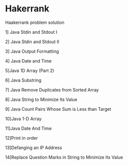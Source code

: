 # Hakerrank
Haakerrank problem solution

1] Java Stdin and Stdout I

2] Java Stdin and Stdout II 

3] Java Output Formatting

4] Java Date and Time

5]Java 1D Array (Part 2)   

6] Java Substring
 
7] Java Remove Duplicates from Sorted Array

8] Java String to Minimize Its Value

9] Java Count Pairs Whose Sum is Less than Target

10]Java 1-D Array

11]Java Date And Time

12]Print in order

13]Defanging an IP Address

14]Replace Question Marks in String to Minimize Its Value
